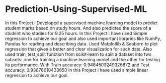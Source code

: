 # Prediction-Using-Supervised-ML
In this Project i Developed a supervised machine learning model to predict student marks
based on study hours. And also predicted the score of a student who studies for 9.25
hours. In this Project I have used Simple regression to achieve our goal and also
used important libraries like NumPy, Pandas for reading and describing data. Used
Matplotlib & Seaborn to plot regression that gives a better and clear
visualization for such data. Also used train_test_split function from scikit-learn to 
split a dataset into two subsets: one for training a machine learning model and the 
other for testing its performance. 
 With Train accuracy: 0.9484509249326872 and Test accuracy: 0.93676610433650
In this Project I have used simple linear regression to achieve our goal.
